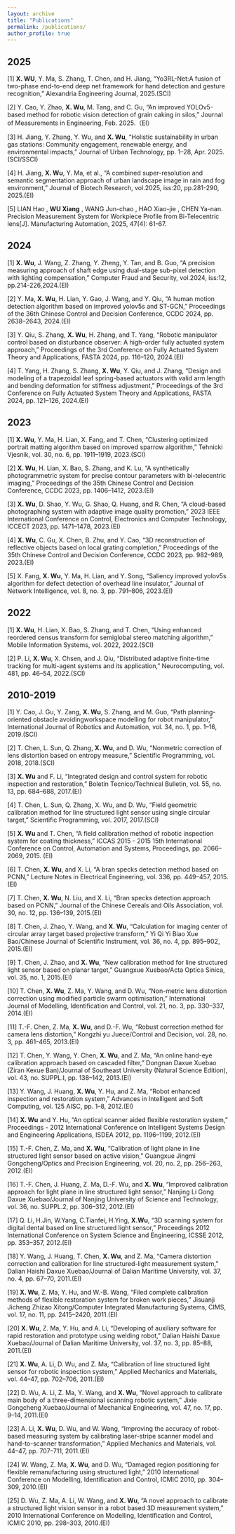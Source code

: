 ```yaml
---
layout: archive
title: "Publications"
permalink: /publications/
author_profile: true
---
```

## 2025
[1] **X. WU**, Y. Ma, S. Zhang, T. Chen, and H. Jiang, “Yo3RL-Net:A fusion of two-phase end-to-end deep net framework for hand detection and gesture recognition,” Alexandria Engineering Journal, 2025.(SCI)

[2] Y. Cao, Y. Zhao, **X. Wu**, M. Tang, and C. Gu, “An improved YOLOv5-based method for robotic vision detection of grain caking in silos,” Journal of Measurements in Engineering, Feb. 2025.（EI）

[3] H. Jiang, Y. Zhang, Y. Wu, and **X. Wu**, “Holistic sustainability in urban gas stations: Community engagement, renewable energy, and environmental impacts,” Journal of Urban Technology, pp. 1–28, Apr. 2025. (SCI/SSCI)

[4] H. Jiang, **X. Wu**, Y. Ma, et al., “A combined super-resolution and semantic segmentation approach of urban landscape image in rain and fog environment,”  Journal of Biotech Research, vol.2025, iss:20, pp.281-290, 2025.(EI)

[5] LIAN Hao , **WU Xiang** , WANG Jun-chao , HAO Xiao-jie , CHEN Ya-nan. Precision Measurement System for Workpiece Profile from Bi-Telecentric lens[J]. Manufacturing Automation, 2025, 47(4): 61-67.



## 2024
[1] **X. Wu**, J. Wang, Z. Zhang, Y. Zheng, Y. Tan, and B. Guo, “A precision measuring approach of shaft edge using dual-stage sub-pixel detection with lighting compensation,” Computer Fraud and Security, vol.2024, iss:12, pp.214-226,2024.(EI)

[2] Y. Ma, **X. Wu**, H. Lian, Y. Gao, J. Wang, and Y. Qiu, “A human motion detection algorithm based on improved yolov5s and ST-GCN,” Proceedings of the 36th Chinese Control and Decision Conference, CCDC 2024, pp. 2638–2643, 2024.(EI)

[3] Y. Qiu, S. Zhang, **X. Wu**, H. Zhang, and T. Yang, “Robotic manipulator control based on disturbance observer: A high-order fully actuated system approach,” Proceedings of the 3rd Conference on Fully Actuated System Theory and Applications, FASTA 2024, pp. 116–120, 2024.(EI)

[4] T. Yang, H. Zhang, S. Zhang, **X. Wu**, Y. Qiu, and J. Zhang, “Design and modeling of a trapezoidal leaf spring-based actuators with valid arm length and bending deformation for stiffness adjustment,” Proceedings of the 3rd Conference on Fully Actuated System Theory and Applications, FASTA 2024, pp. 121–126, 2024.(EI)


## 2023
[1] **X. Wu**, Y. Ma, H. Lian, X. Fang, and T. Chen, “Clustering optimized portrait matting algorithm based on improved sparrow algorithm,” Tehnicki Vjesnik, vol. 30, no. 6, pp. 1911–1919, 2023.(SCI)

[2] **X. Wu**, H. Lian, X. Bao, S. Zhang, and K. Lu, “A synthetically photogrammetric system for precise contour parameters with bi-telecentric imaging,” Proceedings of the 35th Chinese Control and Decision Conference, CCDC 2023, pp. 1406–1412, 2023.(EI)

[3] **X. Wu**, D. Shao, Y. Wu, G. Shao, Q. Huang, and R. Chen, “A cloud-based photographing system with adaptive image quality promotion,” 2023 IEEE International Conference on Control, Electronics and Computer Technology, ICCECT 2023, pp. 1471–1478, 2023.(EI)

[4] **X. Wu**, C. Gu, X. Chen, B. Zhu, and Y. Cao, “3D reconstruction of reflective objects based on local grating completion,” Proceedings of the 35th Chinese Control and Decision Conference, CCDC 2023, pp. 982–989, 2023.(EI)

[5] X. Fang, **X. Wu**, Y. Ma, H. Lian, and Y. Song, “Saliency improved yolov5s algorithm for defect detection of overhead line insulator,” Journal of Network Intelligence, vol. 8, no. 3, pp. 791–806, 2023.(EI)

## 2022
[1] **X. Wu**, H. Lian, X. Bao, S. Zhang, and T. Chen, “Using enhanced reordered census transform for semiglobal stereo matching algorithm,” Mobile Information Systems, vol. 2022, 2022.(SCI)

[2] P. Li, **X. Wu**, X. Chsen, and J. Qiu, “Distributed adaptive finite-time tracking for multi-agent systems and its application,” Neurocomputing, vol. 481, pp. 46–54, 2022.(SCI)

## 2010-2019
[1] Y. Cao, J. Gu, Y. Zang, **X. Wu**, S. Zhang, and M. Guo, “Path planning-oriented obstacle avoidingworkspace modelling for robot manipulator,” International Journal of Robotics and Automation, vol. 34, no. 1, pp. 1–16, 2019.(SCI)

[2] T. Chen, L. Sun, Q. Zhang, **X. Wu**, and D. Wu, “Nonmetric correction of lens distortion based on entropy measure,” Scientific Programming, vol. 2018, 2018.(SCI)

[3] **X. Wu** and F. Li, “Integrated design and control system for robotic inspection and restoration,” Boletin Tecnico/Technical Bulletin, vol. 55, no. 13, pp. 684–688, 2017.(EI)

[4] T. Chen, L. Sun, Q. Zhang, X. Wu, and D. Wu, “Field geometric calibration method for line structured light sensor using single circular target,” Scientific Programming, vol. 2017, 2017.(SCI)

[5] **X. Wu** and T. Chen, “A field calibration method of robotic inspection system for coating thickness,” ICCAS 2015 - 2015 15th International Conference on Control, Automation and Systems, Proceedings, pp. 2066–2069, 2015. (EI)

[6] T. Chen, **X. Wu**, and X. Li, “A bran specks detection method based on PCNN,” Lecture Notes in Electrical Engineering, vol. 336, pp. 449–457, 2015.(EI)

[7] T. Chen, **X. Wu**, N. Liu, and X. Li, “Bran specks detection approach based on PCNN,” Journal of the Chinese Cereals and Oils Association, vol. 30, no. 12, pp. 136–139, 2015.(EI)

[8] T. Chen, J. Zhao, Y. Wang, and **X. Wu**, “Calculation for imaging center of circular array target based projective transform,” Yi Qi Yi Biao Xue Bao/Chinese Journal of Scientific Instrument, vol. 36, no. 4, pp. 895–902, 2015.(EI)

[9] T. Chen, J. Zhao, and **X. Wu**, “New calibration method for line structured light sensor based on planar target,” Guangxue Xuebao/Acta Optica Sinica, vol. 35, no. 1, 2015.(EI)

[10] T. Chen, **X. Wu**, Z. Ma, Y. Wang, and D. Wu, “Non-metric lens distortion correction using modified particle swarm optimisation,” International Journal of Modelling, Identification and Control, vol. 21, no. 3, pp. 330–337, 2014.(EI)

[11] T.-F. Chen, Z. Ma, **X. Wu**, and D.-F. Wu, “Robust correction method for camera lens distortion,” Kongzhi yu Juece/Control and Decision, vol. 28, no. 3, pp. 461–465, 2013.(EI)

[12] T. Chen, Y. Wang, Y. Chen, **X. Wu**, and Z. Ma, “An online hand-eye calibration approach based on cascaded filter,” Dongnan Daxue Xuebao (Ziran Kexue Ban)/Journal of Southeast University (Natural Science Edition), vol. 43, no. SUPPL.I, pp. 138–142, 2013.(EI)

[13] Y. Wang, J. Huang, **X. Wu**, Y. Hu, and Z. Ma, “Robot enhanced inspection and restoration system,” Advances in Intelligent and Soft Computing, vol. 125 AISC, pp. 1–8, 2012.(EI)

[14] **X. Wu** and Y. Hu, “An optical scanner aided flexible restoration system,” Proceedings - 2012 International Conference on Intelligent Systems Design and Engineering Applications, ISDEA 2012, pp. 1196–1199, 2012.(EI)

[15] T.-F. Chen, Z. Ma, and **X. Wu**, “Calibration of light plane in line structured light sensor based on active vision,” Guangxue Jingmi Gongcheng/Optics and Precision Engineering, vol. 20, no. 2, pp. 256–263, 2012.(EI)

[16] T.-F. Chen, J. Huang, Z. Ma, D.-F. Wu, and **X. Wu**, “Improved calibration approach for light plane in line structured light sensor,” Nanjing Li Gong Daxue Xuebao/Journal of Nanjing University of Science and Technology, vol. 36, no. SUPPL.2, pp. 306–312, 2012.(EI)

[17] Q. Li, H.Jin, W.Yang, C.Tianfei, H.Ying, **X.Wu**, “3D scanning system for digital dental based on line structured light sensor,” Proceedings 2012 International Conference on System Science and Engineering, ICSSE 2012, pp. 353–357, 2012.(EI)

[18] Y. Wang, J. Huang, T. Chen, **X. Wu**, and Z. Ma, “Camera distortion correction and calibration for line structured-light measurement system,” Dalian Haishi Daxue Xuebao/Journal of Dalian Maritime University, vol. 37, no. 4, pp. 67–70, 2011.(EI)

[19] **X. Wu**, Z. Ma, Y. Hu, and W.-B. Wang, “Filed complete calibration methods of flexible restoration system for broken work pieces,” Jisuanji Jicheng Zhizao Xitong/Computer Integrated Manufacturing Systems, CIMS, vol. 17, no. 11, pp. 2415–2420, 2011.(EI)

[20] **X. Wu**, Z. Ma, Y. Hu, and A. Li, “Developing of auxiliary software for rapid restoration and prototype using welding robot,” Dalian Haishi Daxue Xuebao/Journal of Dalian Maritime University, vol. 37, no. 3, pp. 85–88, 2011.(EI)

[21] **X. Wu**, A. Li, D. Wu, and Z. Ma, “Calibration of line structured light sensor for robotic inspection system,” Applied Mechanics and Materials, vol. 44–47, pp. 702–706, 2011.(EI)

[22] D. Wu, A. Li, Z. Ma, Y. Wang, and **X. Wu**, “Novel approach to calibrate main body of a three-dimensional scanning robotic system,” Jixie Gongcheng Xuebao/Journal of Mechanical Engineering, vol. 47, no. 17, pp. 9–14, 2011.(EI)

[23] A. Li, **X. Wu**, D. Wu, and W. Wang, “Improving the accuracy of robot-based measuring system by calibrating laser-stripe scanner model and hand-to-scanner transformation,” Applied Mechanics and Materials, vol. 44–47, pp. 707–711, 2011.(EI)

[24] W. Wang, Z. Ma, **X. Wu**, and D. Wu, “Damaged region positioning for flexible remanufacturing using structured light,” 2010 International Conference on Modelling, Identification and Control, ICMIC 2010, pp. 304–309, 2010.(EI)

[25] D. Wu, Z. Ma, A. Li, W. Wang, and **X. Wu**, “A novel approach to calibrate a structured light vision sensor in a robot based 3D measurement system,” 2010 International Conference on Modelling, Identification and Control, ICMIC 2010, pp. 298–303, 2010.(EI)


